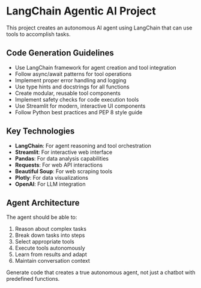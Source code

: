 <!-- Use this file to provide workspace-specific custom instructions to Copilot. For more details, visit https://code.visualstudio.com/docs/copilot/copilot-customization#_use-a-githubcopilotinstructionsmd-file -->

# LangChain Agentic AI Project

This project creates an autonomous AI agent using LangChain that can use tools to accomplish tasks.

## Code Generation Guidelines

- Use LangChain framework for agent creation and tool integration
- Follow async/await patterns for tool operations
- Implement proper error handling and logging
- Use type hints and docstrings for all functions
- Create modular, reusable tool components
- Implement safety checks for code execution tools
- Use Streamlit for modern, interactive UI components
- Follow Python best practices and PEP 8 style guide

## Key Technologies

- **LangChain**: For agent reasoning and tool orchestration
- **Streamlit**: For interactive web interface
- **Pandas**: For data analysis capabilities
- **Requests**: For web API interactions
- **Beautiful Soup**: For web scraping tools
- **Plotly**: For data visualizations
- **OpenAI**: For LLM integration

## Agent Architecture

The agent should be able to:
1. Reason about complex tasks
2. Break down tasks into steps
3. Select appropriate tools
4. Execute tools autonomously
5. Learn from results and adapt
6. Maintain conversation context

Generate code that creates a true autonomous agent, not just a chatbot with predefined functions.
